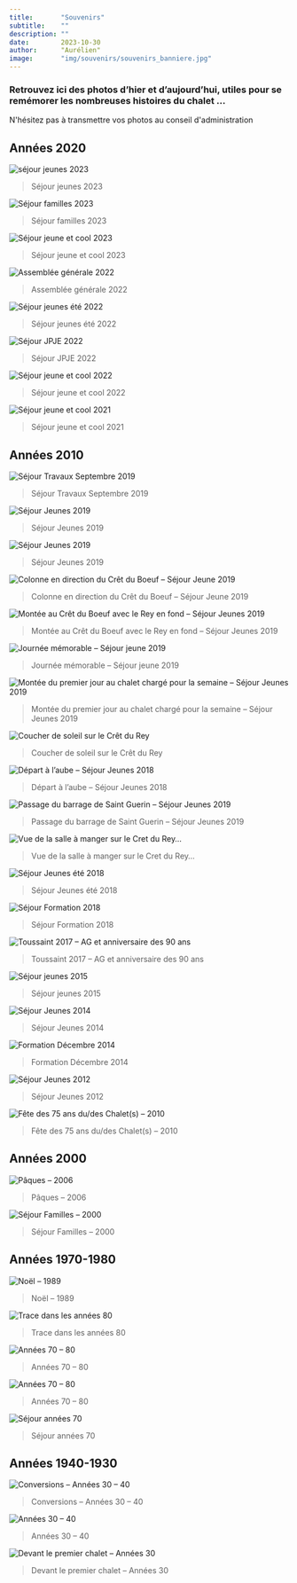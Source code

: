 ```yaml
---
title:       "Souvenirs"
subtitle:    ""
description: ""
date:        2023-10-30
author:      "Aurélien"
image:       "img/souvenirs/souvenirs_banniere.jpg"
---
```


### Retrouvez ici des photos d’hier et d’aujourd’hui, utiles pour se remémorer les nombreuses histoires du chalet …

N'hésitez pas à transmettre vos photos au conseil d'administration


## Années 2020 
![séjour jeunes 2023](/img/souvenirs/souvenirs_coolkid-23.png) 
> Séjour jeunes 2023

![Séjour familles 2023](/img/souvenirs/souvenirs_famille-2023.png)  
> Séjour familles 2023

![Séjour jeune et cool 2023](/img/souvenirs/souvenirs_JC-2023.jpg) 
> Séjour jeune et cool 2023

![Assemblée générale 2022](/img/souvenirs/souvenirs_AG2022.jpg) 
> Assemblée générale 2022

![Séjour jeunes été 2022](/img/souvenirs/souvenirs_jeune-ete.png) 
> Séjour jeunes été 2022

![Séjour JPJE 2022](/img/souvenirs/souvenirs_JPJE.png) 
> Séjour JPJE 2022

![Séjour jeune et cool 2022](/img/souvenirs/souvenirs_22.png) 
> Séjour jeune et cool 2022

![Séjour jeune et cool 2021](/img/souvenirs/souvenirs_21.jpg) 
> Séjour jeune et cool 2021

## Années 2010
![Séjour Travaux Septembre 2019](/img/souvenirs/souvenirs_travaux19.jpg) 
> Séjour Travaux Septembre 2019

![Séjour Jeunes 2019](/img/souvenirs/souvenirs_JC-4.jpg) 
> Séjour Jeunes 2019

![Séjour Jeunes 2019](/img/souvenirs/souvenirs_JC2019.jpeg) 
> Séjour Jeunes 2019

![Colonne en direction du Crêt du Boeuf – Séjour Jeune 2019](/img/souvenirs/souvenirs_boeuf.jpg) 
> Colonne en direction du Crêt du Boeuf – Séjour Jeune 2019

![Montée au Crêt du Boeuf avec le Rey en fond – Séjour Jeunes 2019](/img/souvenirs/souvenirs_JC-rey.jpg) 
> Montée au Crêt du Boeuf avec le Rey en fond – Séjour Jeunes 2019

![Journée mémorable – Séjour jeune 2019](/img/souvenirs/souvenirs_JC-2.jpg) 
> Journée mémorable – Séjour jeune 2019

![Montée du premier jour au chalet chargé pour la semaine – Séjour Jeunes 2019](/img/souvenirs/souvenirs_JC.jpg) 
> Montée du premier jour au chalet chargé pour la semaine – Séjour Jeunes 2019

![Coucher de soleil sur le Crêt du Rey](/img/souvenirs/souvenirs_refectoire.jpg) 
> Coucher de soleil sur le Crêt du Rey

![Départ à l’aube – Séjour Jeunes 2018](/img/souvenirs/souvenirs_JC-3.jpeg) 
> Départ à l’aube – Séjour Jeunes 2018

![Passage du barrage de Saint Guerin – Séjour Jeunes 2019](/img/souvenirs/souvenirs_2019.jpg) 
> Passage du barrage de Saint Guerin – Séjour Jeunes 2019

![Vue de la salle à manger sur le Cret du Rey…](/img/souvenirs/souvenirs_rey.jpeg) 
> Vue de la salle à manger sur le Cret du Rey…

![Séjour Jeunes été 2018](/img/souvenirs/souvenirs_paysage.jpg) 
> Séjour Jeunes été 2018

![Séjour Formation 2018](/img/souvenirs/souvenirs_forma18.jpg) 
> Séjour Formation 2018 

![Toussaint 2017 – AG et anniversaire des 90 ans](/img/souvenirs/souvenirs_Areches-90-an.jpg) 
> Toussaint 2017 – AG et anniversaire des 90 ans

![Séjour jeunes 2015](/img/souvenirs/souvenirs_groupe2015.jpg) 
> Séjour jeunes 2015

![Séjour Jeunes 2014](/img/souvenirs/souvenirs_groupe2014.jpg) 
> Séjour Jeunes 2014

![Formation Décembre 2014](/img/souvenirs/souvenirs_forma2014.jpg) 
> Formation Décembre 2014

![Séjour Jeunes 2012](/img/souvenirs/souvenirs_Jeune-2012.jpg) 
> Séjour Jeunes 2012

![Fête des 75 ans du/des Chalet(s) – 2010](/img/souvenirs/souvenirs_dons.jpg) 
> Fête des 75 ans du/des Chalet(s) – 2010 

## Années 2000
![Pâques – 2006](/img/souvenirs/souvenirs_paques2006.png) 
> Pâques – 2006

![Séjour Familles – 2000](/img/souvenirs/souvenirs_famille2000.png) 
> Séjour Familles – 2000

## Années 1970-1980
![Noël – 1989](/img/souvenirs/souvenirs_noel89.png) 
> Noël – 1989

![Trace dans les années 80](/img/souvenirs/souvenirs_1980.jpg) 
> Trace dans les années 80

![Années 70 – 80](/img/souvenirs/souvenirs_7080bis.png) 
> Années 70 – 80

![Années 70 – 80](/img/souvenirs/souvenirs_7080.png) 
> Années 70 – 80

![Séjour années 70](/img/souvenirs/souvenirs_1970.jpg) 
> Séjour années 70

## Années 1940-1930
![Conversions – Années 30 – 40](/img/souvenirs/souvenirs_annee3040.png) 
> Conversions – Années 30 – 40

![Années 30 – 40](/img/souvenirs/souvenirs_1930.jpg) 
> Années 30 – 40 

![Devant le premier chalet – Années 30](/img/souvenirs/souvenirs_1940.png) 
> Devant le premier chalet – Années 30